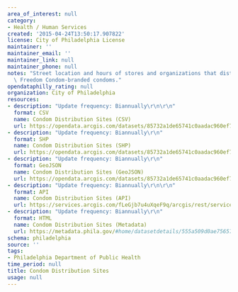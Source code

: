 ```yaml
---
area_of_interest: null
category:
- Health / Human Services
created: '2015-04-24T13:50:17.907822'
license: City of Philadelphia License
maintainer: ''
maintainer_email: ''
maintainer_link: null
maintainer_phone: null
notes: "Street location and hours of stores and organizations that distribute PDPH\
  \ Freedom Condom-branded condoms."
opendataphilly_rating: null
organization: City of Philadelphia
resources:
- description: "Update frequency: Biannually\r\n\r\n"
  format: CSV
  name: Condom Distribution Sites (CSV)
  url: https://opendata.arcgis.com/datasets/85732a1de65741c0aadac960ef7f1ea3_0.csv
- description: "Update frequency: Biannually\r\n"
  format: SHP
  name: Condom Distribution Sites (SHP)
  url: https://opendata.arcgis.com/datasets/85732a1de65741c0aadac960ef7f1ea3_0.zip
- description: "Update frequency: Biannually\r\n"
  format: GeoJSON
  name: Condom Distribution Sites (GeoJSON)
  url: https://opendata.arcgis.com/datasets/85732a1de65741c0aadac960ef7f1ea3_0.geojson
- description: "Update frequency: Biannually\r\n\r\n"
  format: API
  name: Condom Distribution Sites (API)
  url: https://services.arcgis.com/fLeGjb7u4uXqeF9q/arcgis/rest/services/Condom_distribution_sites/FeatureServer/0/query?outFields=*&where=1%3D1
- description: "Update frequency: Biannually\r\n"
  format: HTML
  name: Condom Distribution Sites (Metadata)
  url: https://metadata.phila.gov/#home/datasetdetails/555a509d0ae7565761d9578b/representationdetails/555cdd12d63b640a048a08cc/
schema: philadelphia
source: ''
tags:
- Philadelphia Department of Public Health
time_period: null
title: Condom Distribution Sites
usage: null
---
```


